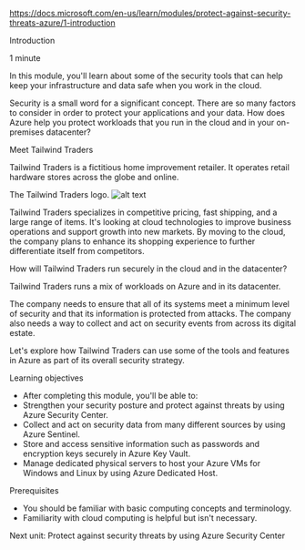 https://docs.microsoft.com/en-us/learn/modules/protect-against-security-threats-azure/1-introduction

Introduction

1 minute

In this module, you'll learn about some of the security tools that can help keep your infrastructure and data safe when you work in the cloud.

Security is a small word for a significant concept. There are so many factors to consider in order to protect your applications and your data. How does Azure help you protect workloads that you run in the cloud and in your on-premises datacenter?

Meet Tailwind Traders

Tailwind Traders is a fictitious home improvement retailer. It operates retail hardware stores across the globe and online.

The Tailwind Traders logo.
![alt text](https://docs.microsoft.com/en-us/learn/azure-fundamentals/shared/media/tailwind-traders-logo.png)

Tailwind Traders specializes in competitive pricing, fast shipping, and a large range of items. It's looking at cloud technologies to improve business operations and support growth into new markets. By moving to the cloud, the company plans to enhance its shopping experience to further differentiate itself from competitors.


How will Tailwind Traders run securely in the cloud and in the datacenter?

Tailwind Traders runs a mix of workloads on Azure and in its datacenter.

The company needs to ensure that all of its systems meet a minimum level of security and that its information is protected from attacks. The company also needs a way to collect and act on security events from across its digital estate.

Let's explore how Tailwind Traders can use some of the tools and features in Azure as part of its overall security strategy.


Learning objectives
* After completing this module, you'll be able to:
* Strengthen your security posture and protect against threats by using Azure Security Center.
* Collect and act on security data from many different sources by using Azure Sentinel.
* Store and access sensitive information such as passwords and encryption keys securely in Azure Key Vault.
* Manage dedicated physical servers to host your Azure VMs for Windows and Linux by using Azure Dedicated Host.

Prerequisites
* You should be familiar with basic computing concepts and terminology.
* Familiarity with cloud computing is helpful but isn't necessary.


Next unit: Protect against security threats by using Azure Security Center
